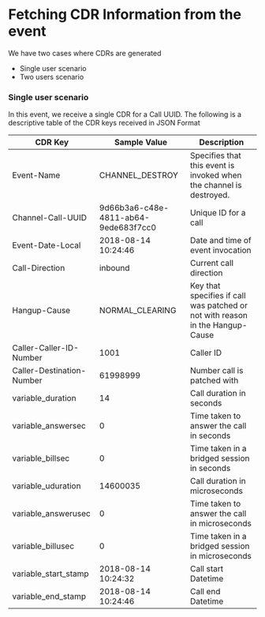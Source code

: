 # Fetching CDR Information from the event

We have two cases where CDRs are generated
- Single user scenario
- Two users scenario

### Single user scenario
In this event, we receive a single CDR for a Call UUID. The following is a descriptive table of the CDR keys received in JSON Format

| CDR Key | Sample Value | Description
| -------- | -------- | -------- |
| Event-Name  | CHANNEL_DESTROY | Specifies that this event is invoked when the channel is destroyed.
| Channel-Call-UUID  | 9d66b3a6-c48e-4811-ab64-9ede683f7cc0 | Unique ID for a call
| Event-Date-Local | 2018-08-14 10:24:46 | Date and time of event invocation
| Call-Direction | inbound | Current call direction 
| Hangup-Cause | NORMAL_CLEARING | Key that specifies if call was patched or not with reason in the Hangup-Cause
| Caller-Caller-ID-Number | 1001 | Caller ID
| Caller-Destination-Number | 61998999 | Number call is patched with
| variable_duration | 14 | Call duration in seconds
| variable_answersec | 0 | Time taken to answer the call in seconds
| variable_billsec | 0 | Time taken in a bridged session in seconds
| variable_uduration | 14600035 | Call duration in microseconds
| variable_answerusec | 0 | Time taken to answer the call in microseconds
| variable_billusec | 0 | Time taken in a bridged session in microseconds
| variable_start_stamp | 2018-08-14 10:24:32 | Call start Datetime
| variable_end_stamp | 2018-08-14 10:24:46 | Call end Datetime
